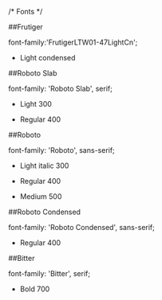 /* Fonts */

##Frutiger 

<script type="text/javascript" src="http://fast.fonts.net/jsapi/412dfe0a-28c1-4c6e-a5a1-0c1f99d91732.js"></script>

font-family:'FrutigerLTW01-47LightCn';

- Light condensed


##Roboto Slab

<link href='http://fonts.googleapis.com/css?family=Roboto+Slab:400,300' rel='stylesheet' type='text/css'>

font-family: 'Roboto Slab', serif;

- Light 300

- Regular 400


##Roboto

<link href='http://fonts.googleapis.com/css?family=Roboto:400,300italic,500' rel='stylesheet' type='text/css'>

font-family: 'Roboto', sans-serif;

- Light italic 300

- Regular 400

- Medium 500


##Roboto Condensed

<link href='http://fonts.googleapis.com/css?family=Roboto+Condensed' rel='stylesheet' type='text/css'>

font-family: 'Roboto Condensed', sans-serif;

- Regular 400


##Bitter

<link href='http://fonts.googleapis.com/css?family=Bitter:700' rel='stylesheet' type='text/css'>

font-family: 'Bitter', serif;

- Bold 700